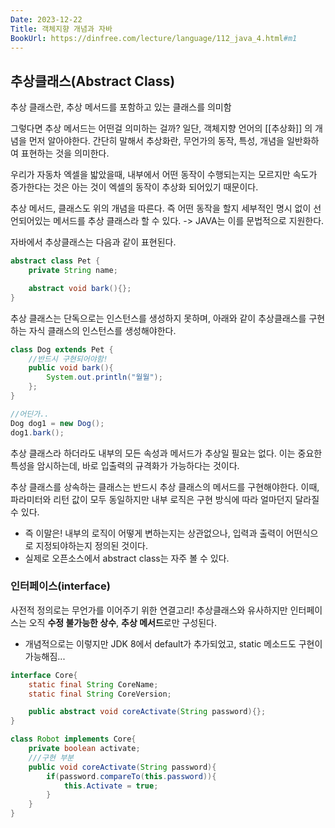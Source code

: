 ```yaml
---
Date: 2023-12-22
Title: 객체지향 개념과 자바
BookUrl: https://dinfree.com/lecture/language/112_java_4.html#m1
---
```

## 추상클래스(Abstract Class)
추상 클래스란, 추상 메서드를 포함하고 있는 클래스를 의미함

그렇다면 추상 메서드는 어떤걸 의미하는 걸까?
일단, 객체지향 언어의 [[추상화]] 의 개념을 먼저 알아야한다. 간단히 말해서 추상화란, 무언가의 동작, 특성, 개념을 일반화하여 표현하는 것을 의미한다.

우리가 자동차 엑셀을 밟았을때, 내부에서 어떤 동작이 수행되는지는 모르지만 속도가 증가한다는 것은 아는 것이 엑셀의 동작이 추상화 되어있기 때문이다.

추상 메서드, 클래스도 위의 개념을 따른다. 즉 어떤 동작을 할지 세부적인 명시 없이 선언되어있는 메서드를 추상 클래스라 할 수 있다.
-> JAVA는 이를 문법적으로 지원한다.

자바에서 추상클래스는 다음과 같이 표현된다.
```java
abstract class Pet {
	private String name;

	abstract void bark(){};
}
```
추상 클래스는 단독으로는 인스턴스를 생성하지 못하며, 아래와 같이 추상클래스를 구현하는 자식 클래스의 인스턴스를 생성해야한다.
```java
class Dog extends Pet {
	//반드시 구현되어야함!
	public void bark(){
		System.out.println("월월");
	};
}

//어딘가..
Dog dog1 = new Dog();
dog1.bark();
```
추상 클래스라 하더라도 내부의 모든 속성과 메서드가 추상일 필요는 없다. 이는 중요한 특성을 암시하는데, 바로 입출력의 규격화가 가능하다는 것이다.

추상 클래스를 상속하는 클래스는 반드시 추상 클래스의 메서드를 구현해야한다.
이때, 파라미터와 리턴 값이 모두 동일하지만 내부 로직은 구현 방식에 따라 얼마던지 달라질 수 있다.
- 즉 이말은! 내부의 로직이 어떻게 변하는지는 상관없으나, 입력과 출력이 어떤식으로 지정되야하는지 정의된 것이다.
- 실제로 오픈소스에서 abstract class는 자주 볼 수 있다.

### 인터페이스(interface)
사전적 정의로는 무언가를 이어주기 위한 연결고리! 추상클래스와 유사하지만 인터페이스는 오직 **수정 불가능한 상수**, **추상 메서드**로만 구성된다.

- 개념적으로는 이렇지만 JDK 8에서 default가 추가되었고, static 메소드도 구현이 가능해짐...

```java
interface Core{
	static final String CoreName;
	static final String CoreVersion;

	public abstract void coreActivate(String password){};
}

class Robot implements Core{
	private boolean activate;
	///구현 부분
	public void coreActivate(String password){
		if(password.compareTo(this.password)){
			this.Activate = true;
		}
	}
}
```
